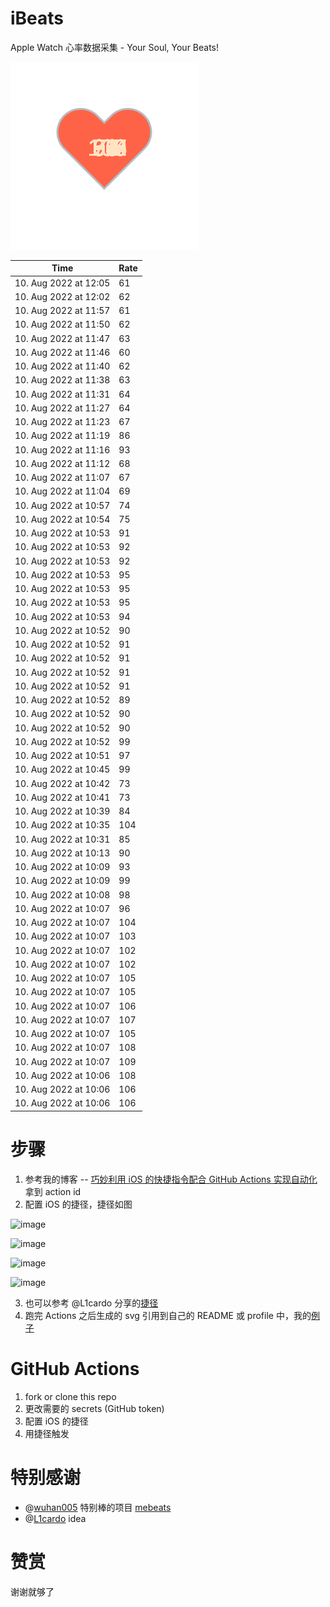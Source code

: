 # iBeats
Apple Watch 心率数据采集 - Your Soul, Your Beats!

![](./files/heart.svg)

<!--START_SECTION:my_heart_rate-->
| Time | Rate | 
 | ---- | ---- | 
| 10. Aug 2022 at 12:05 | 61 |
| 10. Aug 2022 at 12:02 | 62 |
| 10. Aug 2022 at 11:57 | 61 |
| 10. Aug 2022 at 11:50 | 62 |
| 10. Aug 2022 at 11:47 | 63 |
| 10. Aug 2022 at 11:46 | 60 |
| 10. Aug 2022 at 11:40 | 62 |
| 10. Aug 2022 at 11:38 | 63 |
| 10. Aug 2022 at 11:31 | 64 |
| 10. Aug 2022 at 11:27 | 64 |
| 10. Aug 2022 at 11:23 | 67 |
| 10. Aug 2022 at 11:19 | 86 |
| 10. Aug 2022 at 11:16 | 93 |
| 10. Aug 2022 at 11:12 | 68 |
| 10. Aug 2022 at 11:07 | 67 |
| 10. Aug 2022 at 11:04 | 69 |
| 10. Aug 2022 at 10:57 | 74 |
| 10. Aug 2022 at 10:54 | 75 |
| 10. Aug 2022 at 10:53 | 91 |
| 10. Aug 2022 at 10:53 | 92 |
| 10. Aug 2022 at 10:53 | 92 |
| 10. Aug 2022 at 10:53 | 95 |
| 10. Aug 2022 at 10:53 | 95 |
| 10. Aug 2022 at 10:53 | 95 |
| 10. Aug 2022 at 10:53 | 94 |
| 10. Aug 2022 at 10:52 | 90 |
| 10. Aug 2022 at 10:52 | 91 |
| 10. Aug 2022 at 10:52 | 91 |
| 10. Aug 2022 at 10:52 | 91 |
| 10. Aug 2022 at 10:52 | 91 |
| 10. Aug 2022 at 10:52 | 89 |
| 10. Aug 2022 at 10:52 | 90 |
| 10. Aug 2022 at 10:52 | 90 |
| 10. Aug 2022 at 10:52 | 99 |
| 10. Aug 2022 at 10:51 | 97 |
| 10. Aug 2022 at 10:45 | 99 |
| 10. Aug 2022 at 10:42 | 73 |
| 10. Aug 2022 at 10:41 | 73 |
| 10. Aug 2022 at 10:39 | 84 |
| 10. Aug 2022 at 10:35 | 104 |
| 10. Aug 2022 at 10:31 | 85 |
| 10. Aug 2022 at 10:13 | 90 |
| 10. Aug 2022 at 10:09 | 93 |
| 10. Aug 2022 at 10:09 | 99 |
| 10. Aug 2022 at 10:08 | 98 |
| 10. Aug 2022 at 10:07 | 96 |
| 10. Aug 2022 at 10:07 | 104 |
| 10. Aug 2022 at 10:07 | 103 |
| 10. Aug 2022 at 10:07 | 102 |
| 10. Aug 2022 at 10:07 | 102 |
| 10. Aug 2022 at 10:07 | 105 |
| 10. Aug 2022 at 10:07 | 105 |
| 10. Aug 2022 at 10:07 | 106 |
| 10. Aug 2022 at 10:07 | 107 |
| 10. Aug 2022 at 10:07 | 105 |
| 10. Aug 2022 at 10:07 | 108 |
| 10. Aug 2022 at 10:07 | 109 |
| 10. Aug 2022 at 10:06 | 108 |
| 10. Aug 2022 at 10:06 | 106 |
| 10. Aug 2022 at 10:06 | 106 |

<!--END_SECTION:my_heart_rate-->

# 步骤
1. 参考我的博客 -- [巧妙利用 iOS 的快捷指令配合 GitHub Actions 实现自动化](https://github.com/yihong0618/gitblog/issues/198) 拿到 action id
2. 配置 iOS 的捷径，捷径如图

![image](https://user-images.githubusercontent.com/15976103/122154218-0db0b480-ce97-11eb-93bb-5aec07c558dc.png)

![image](https://user-images.githubusercontent.com/15976103/122154236-186b4980-ce97-11eb-8e4b-70551a0391ae.png)

![image](https://user-images.githubusercontent.com/15976103/122154268-2d47dd00-ce97-11eb-902e-3acf292265a9.png)

![image](https://user-images.githubusercontent.com/15976103/122174055-fa144680-ceb4-11eb-9be2-3eb83cd516f7.png)

3. 也可以参考 @L1cardo 分享的[捷径](https://www.icloud.com/shortcuts/6ab6047b459c41ad822ad6b94b1c03d4)
4. 跑完 Actions 之后生成的 svg 引用到自己的 README 或 profile 中，我的[例子](https://github.com/yihong0618) 

# GitHub Actions

1. fork or clone this repo
2. 更改需要的 secrets (GitHub token)
3. 配置 iOS 的捷径
4. 用捷径触发

# 特别感谢
- @[wuhan005](https://github.com/wuhan005) 特别棒的项目 [mebeats](https://github.com/wuhan005/mebeats)
- @[L1cardo](https://github.com/L1cardo) idea

# 赞赏
谢谢就够了
